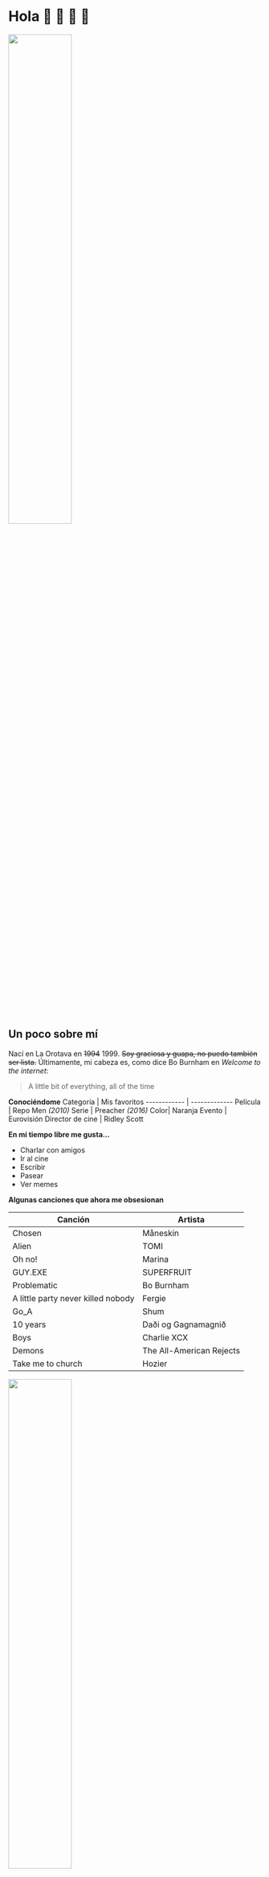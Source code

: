 

# Hola 🍑 🎄 🦄 👋

<img
     width="50%"
     src="https://i.redd.it/jekiole5iwe51.png"/>

## Un poco sobre mí

Nací en La Orotava en ~~1994~~ 1999. ~~Soy graciosa y guapa, no puedo también ser lista.~~ Últimamente, mi cabeza es, como dice Bo Burnham en *Welcome to the internet*:
> A little bit of everything, all of the time

**Conociéndome**
Categoría | Mis favoritos
------------ | -------------
Película | Repo Men *(2010)*
Serie | Preacher *(2016)*
Color| Naranja
Evento | Eurovisión
Director de cine | Ridley Scott

**En mi tiempo libre me gusta...**
* Charlar con amigos
* Ir al cine
* Escribir
* Pasear
* Ver memes

**Algunas canciones que ahora me obsesionan**

Canción | Artista
------------ | -------------
Chosen | Måneskin
Alien | TOMI
Oh no! | Marina
GUY.EXE | SUPERFRUIT
Problematic | Bo  Burnham
A little party never killed nobody | Fergie
Go_A | Shum
10 years | Daði og Gagnamagnið
Boys | Charlie XCX
Demons | The All-American Rejects
Take me to church | Hozier


<img
     width="50%"
     src="https://thatshelf.com/wp-content/uploads//2017/05/Preacher-Season-2-Cassidy-1024x682.jpg"/>


<!--
**ChloeBoistel/ChloeBoistel** is a ✨ _special_ ✨ repository because its `README.md` (this file) appears on your GitHub profile.

Here are some ideas to get you started:

- 🔭 I’m currently working on ...
- 🌱 I’m currently learning ...
- 👯 I’m looking to collaborate on ...
- 🤔 I’m looking for help with ...
- 💬 Ask me about ...
- 📫 How to reach me: ...
- 😄 Pronouns: ...
- ⚡ Fun fact: ...
-->
